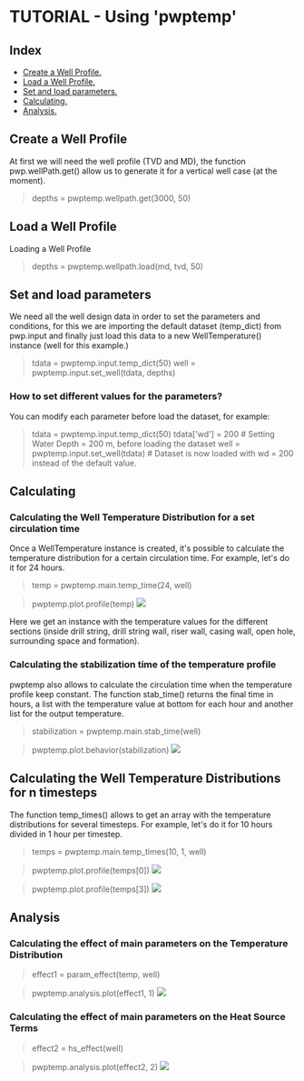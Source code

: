 # TUTORIAL - Using 'pwptemp'

## Index ##

* [Create a Well Profile.](#create-a-well-profile)  
* [Load a Well Profile.](#load-a-well-profile)
* [Set and load parameters.](#set-and-load-parameters)
* [Calculating.](#calculating)
* [Analysis.](#analysis)

## Create a Well Profile 
At first we will need the well profile (TVD and MD), the function pwp.wellPath.get() allow us to generate it for a vertical well case 
(at the moment). 

> depths = pwptemp.wellpath.get(3000, 50)

## Load a Well Profile
Loading a Well Profile

> depths = pwptemp.wellpath.load(md, tvd, 50)

## Set and load parameters
We need all the well design data in order to set the parameters and conditions, for this we are importing the 
default dataset (temp_dict) from pwp.input and finally just load this data to a new WellTemperature() instance (well for this example.)

> tdata = pwptemp.input.temp_dict(50)
> well = pwptemp.input.set_well(tdata, depths)

### How to set different values for the parameters?
You can modify each parameter before load the dataset, for example:

> tdata = pwptemp.input.temp_dict(50)
> tdata['wd'] = 200    # Setting Water Depth = 200 m,  before loading the dataset
> well = pwptemp.input.set_well(tdata)   # Dataset is now loaded with wd = 200 instead of the default value.  

## Calculating

### Calculating the Well Temperature Distribution for a set circulation time
Once a WellTemperature instance is created, it's possible to calculate the temperature distribution for a certain circulation time.
For example, let's do it for 24 hours.

> temp = pwptemp.main.temp_time(24, well)

> pwptemp.plot.profile(temp)
>![](https://user-images.githubusercontent.com/52009346/66595749-e0791280-eb9b-11e9-822e-3155dad6c64a.png)

Here we get an instance with the temperature values for the different sections (inside drill string, drill string wall, riser wall, 
casing wall, open hole, surrounding space and formation).

### Calculating the stabilization time of the temperature profile
pwptemp also allows to calculate the circulation time when the temperature profile keep constant. The function stab_time() returns
the final time in hours, a list with the temperature value at bottom for each hour and another list for the output temperature.

> stabilization = pwptemp.main.stab_time(well)

> pwptemp.plot.behavior(stabilization)
> ![](https://user-images.githubusercontent.com/52009346/66596338-018e3300-eb9d-11e9-8373-90853f2398a0.png)

## Calculating the Well Temperature Distributions for n timesteps
The function temp_times() allows to get an array with the temperature distributions for several timesteps. For example, let's do it
for 10 hours divided in 1 hour per timestep.

> temps = pwptemp.main.temp_times(10, 1, well)

> pwptemp.plot.profile(temps[0])
> ![](https://user-images.githubusercontent.com/52009346/66596694-a577de80-eb9d-11e9-8e07-5a5627eb6846.png)

> pwptemp.plot.profile(temps[3])
> ![](https://user-images.githubusercontent.com/52009346/66596777-c3454380-eb9d-11e9-8c14-28f378c69ab0.png)

## Analysis

### Calculating the effect of main parameters on the Temperature Distribution

> effect1 = param_effect(temp, well)

> pwptemp.analysis.plot(effect1, 1)
> ![](https://user-images.githubusercontent.com/52009346/66598876-4d8fa680-eba2-11e9-8d8c-ecd1de472b1b.png)

### Calculating the effect of main parameters on the Heat Source Terms

> effect2 = hs_effect(well)

> pwptemp.analysis.plot(effect2, 2)
> ![](https://user-images.githubusercontent.com/52009346/66602941-6781b700-ebab-11e9-818c-5e7d7b84bfc4.png)
